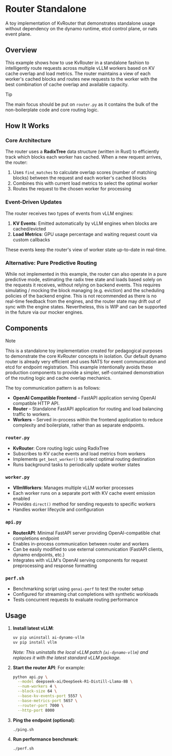 <!--
SPDX-FileCopyrightText: Copyright (c) 2024-2025 NVIDIA CORPORATION & AFFILIATES. All rights reserved.
SPDX-License-Identifier: Apache-2.0

Licensed under the Apache License, Version 2.0 (the "License");
you may not use this file except in compliance with the License.
You may obtain a copy of the License at

https://www.apache.org/licenses/LICENSE-2.0

Unless required by applicable law or agreed to in writing, software
distributed under the License is distributed on an "AS IS" BASIS,
WITHOUT WARRANTIES OR CONDITIONS OF ANY KIND, either express or implied.
See the License for the specific language governing permissions and
limitations under the License.
-->

# Router Standalone

A toy implementation of KvRouter that demonstrates standalone usage without dependency on the dynamo runtime, etcd control plane, or nats event plane.

## Overview

This example shows how to use KvRouter in a standalone fashion to intelligently route requests across multiple vLLM workers based on KV cache overlap and load metrics. The router maintains a view of each worker's cached blocks and routes new requests to the worker with the best combination of cache overlap and available capacity.

> [!Tip]
> The main focus should be put on `router.py` as it contains the bulk of the non-boilerplate code and core routing logic.

## How It Works

### Core Architecture

The router uses a **RadixTree** data structure (written in Rust) to efficiently track which blocks each worker has cached. When a new request arrives, the router:

1. Uses `find_matches` to calculate overlap scores (number of matching blocks) between the request and each worker's cached blocks
2. Combines this with current load metrics to select the optimal worker
3. Routes the request to the chosen worker for processing

### Event-Driven Updates

The router receives two types of events from vLLM engines:

1. **KV Events**: Emitted automatically by vLLM engines when blocks are cached/evicted
2. **Load Metrics**: GPU usage percentage and waiting request count via custom callbacks

These events keep the router's view of worker state up-to-date in real-time.

### Alternative: Pure Predictive Routing

While not implemented in this example, the router can also operate in a pure predictive mode, estimating the radix tree state and loads based solely on the requests it receives, without relying on backend events. This requires simulating / mocking the block managing (e.g. eviction) and the scheduling policies of the backend engine. This is not recommended as there is no real-time feedback from the engines, and the router state may drift out of sync with the engine states. Nevertheless, this is WIP and can be supported in the future via our mocker engines.

## Components

> [!Note]
> This is a standalone toy implementation created for pedagogical purposes to demonstrate the core KvRouter concepts in isolation.
> Our default dynamo router is already very efficient and uses NATS for event communication and etcd for endpoint registration.
> This example intentionally avoids these production components to provide a simpler, self-contained demonstration of the routing logic and cache overlap mechanics.
>
> The toy communication pattern is as follows:
> - **OpenAI Compatible Frontend** – FastAPI application serving OpenAI compatible HTTP API.
> - **Router** – Standalone FastAPI application for routing and load balancing traffic to workers.
> - **Workers** – Served in-process within the frontend application to reduce complexity and boilerplate, rather than as separate endpoints.

### `router.py`
- **KvRouter**: Core routing logic using RadixTree
- Subscribes to KV cache events and load metrics from workers
- Implements `get_best_worker()` to select optimal routing destination
- Runs background tasks to periodically update worker states

### `worker.py`
- **VllmWorkers**: Manages multiple vLLM worker processes
- Each worker runs on a separate port with KV cache event emission enabled
- Provides `direct()` method for sending requests to specific workers
- Handles worker lifecycle and configuration

### `api.py`
- **RouterAPI**: Minimal FastAPI server providing OpenAI-compatible chat completions endpoint
- Enables in-process communication between router and workers
- Can be easily modified to use external communication (FastAPI clients, dynamo endpoints, etc.)
- Integrates with vLLM's OpenAI serving components for request preprocessing and response formatting

### `perf.sh`
- Benchmarking script using `genai-perf` to test the router setup
- Configured for streaming chat completions with synthetic workloads
- Tests concurrent requests to evaluate routing performance

## Usage

1. **Install latest vLLM**:
   ```bash
   uv pip uninstall ai-dynamo-vllm
   uv pip install vllm
   ```
   *Note: This uninstalls the local vLLM patch (`ai-dynamo-vllm`) and replaces it with the latest standard vLLM package.*

2. **Start the router API**:
   For example:
   ```bash
   python api.py \
     --model deepseek-ai/DeepSeek-R1-Distill-Llama-8B \
     --num-workers 4 \
     --block-size 64 \
     --base-kv-events-port 5557 \
     --base-metrics-port 5657 \
     --router-port 7000 \
     --http-port 8000
    ```

3. **Ping the endpoint (optional)**:
   ```bash
   ./ping.sh
   ```

4. **Run performance benchmark**:
   ```bash
   ./perf.sh
   ```
